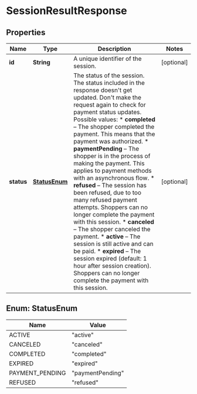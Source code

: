 

# SessionResultResponse


## Properties

| Name | Type | Description | Notes |
|------------ | ------------- | ------------- | -------------|
|**id** | **String** | A unique identifier of the session. |  [optional] |
|**status** | [**StatusEnum**](#StatusEnum) | The status of the session. The status included in the response doesn&#39;t get updated. Don&#39;t make the request again to check for payment status updates.  Possible values:           * **completed** – The shopper completed the payment. This means that the payment was authorized.          * **paymentPending** – The shopper is in the process of making the payment. This applies to payment methods with an asynchronous flow.          * **refused** – The session has been refused, due to too many refused payment attempts. Shoppers can no longer complete the payment with this session.          * **canceled** – The shopper canceled the payment.          * **active** – The session is still active and can be paid.          * **expired** – The session expired (default: 1 hour after session creation). Shoppers can no longer complete the payment with this session.  |  [optional] |



## Enum: StatusEnum

| Name | Value |
|---- | -----|
| ACTIVE | &quot;active&quot; |
| CANCELED | &quot;canceled&quot; |
| COMPLETED | &quot;completed&quot; |
| EXPIRED | &quot;expired&quot; |
| PAYMENT_PENDING | &quot;paymentPending&quot; |
| REFUSED | &quot;refused&quot; |



